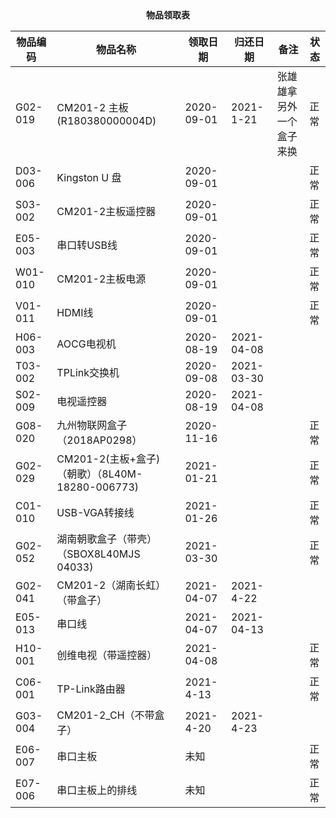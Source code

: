 <center><b>物品领取表</b></center>

| 物品编码 | 物品名称                                        | 领取日期   | 归还日期   | 备注                     | 状态 |
| -------- | ----------------------------------------------- | ---------- | ---------- | ------------------------ | ---- |
| G02-019  | CM201-2 主板(R180380000004D)                    | 2020-09-01 | 2021-1-21  | 张雄雄拿另外一个盒子来换 | 正常 |
| D03-006  | Kingston U 盘                                   | 2020-09-01 |            |                          | 正常 |
| S03-002  | CM201-2主板遥控器                               | 2020-09-01 |            |                          | 正常 |
| E05-003  | 串口转USB线                                     | 2020-09-01 |            |                          | 正常 |
| W01-010  | CM201-2主板电源                                 | 2020-09-01 |            |                          | 正常 |
| V01-011  | HDMI线                                          | 2020-09-01 |            |                          | 正常 |
| H06-003  | AOCG电视机                                      | 2020-08-19 | 2021-04-08 |                          |      |
| T03-002  | TPLink交换机                                    | 2020-09-08 | 2021-03-30 |                          |      |
| S02-009  | 电视遥控器                                      | 2020-08-19 | 2021-04-08 |                          |      |
| G08-020  | 九州物联网盒子（2018AP0298）                    | 2020-11-16 |            |                          | 正常 |
| G02-029  | CM201-2(主板+盒子)（朝歌）（8L40M-18280-006773) | 2021-01-21 |            |                          | 正常 |
| C01-010  | USB-VGA转接线                                   | 2021-01-26 |            |                          | 正常 |
| G02-052  | 湖南朝歌盒子（带壳）（SBOX8L40MJS 04033)        | 2021-03-30 |            |                          | 正常 |
| G02-041  | CM201-2（湖南长虹）（带盒子）                   | 2021-04-07 | 2021-4-22  |                          |      |
| E05-013  | 串口线                                          | 2021-04-07 | 2021-04-13 |                          |      |
| H10-001  | 创维电视（带遥控器）                            | 2021-04-08 |            |                          | 正常 |
| C06-001  | TP-Link路由器                                   | 2021-4-13  |            |                          | 正常 |
| G03-004  | CM201-2_CH（不带盒子）                          | 2021-4-20  | 2021-4-23  |                          |      |
| E06-007  | 串口主板                                        | 未知       |            |                          | 正常 |
| E07-006  | 串口主板上的排线                                | 未知       |            |                          | 正常 |

